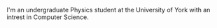 I'm an undergraduate Physics student at the University of York with an intrest in Computer Science.

<!---
JamboPE/JamboPE is a ✨ special ✨ repository because its `README.md` (this file) appears on your GitHub profile.
You can click the Preview link to take a look at your changes.
--->
